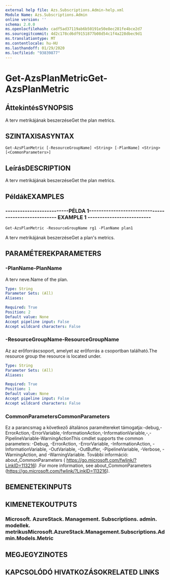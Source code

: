```yaml
---
external help file: Azs.Subscriptions.Admin-help.xml
Module Name: Azs.Subscriptions.Admin
online version: ''
schema: 2.0.0
ms.openlocfilehash: cadf5ad37119ab6b50191e50e8ec281fe4bce2d7
ms.sourcegitcommit: 4d2c178cd6df9151877b08d54c1f4a228dbec9d1
ms.translationtype: MT
ms.contentlocale: hu-HU
ms.lasthandoff: 01/29/2020
ms.locfileid: "93839877"
---
```

# <span data-ttu-id="64655-101">Get-AzsPlanMetric</span><span class="sxs-lookup"><span data-stu-id="64655-101">Get-AzsPlanMetric</span></span>

## <span data-ttu-id="64655-102">Áttekintés</span><span class="sxs-lookup"><span data-stu-id="64655-102">SYNOPSIS</span></span>
<span data-ttu-id="64655-103">A terv metrikájának beszerzése</span><span class="sxs-lookup"><span data-stu-id="64655-103">Get the plan metrics.</span></span>

## <span data-ttu-id="64655-104">SZINTAXISA</span><span class="sxs-lookup"><span data-stu-id="64655-104">SYNTAX</span></span>

```
Get-AzsPlanMetric [-ResourceGroupName] <String> [-PlanName] <String> [<CommonParameters>]
```

## <span data-ttu-id="64655-105">Leírás</span><span class="sxs-lookup"><span data-stu-id="64655-105">DESCRIPTION</span></span>
<span data-ttu-id="64655-106">A terv metrikájának beszerzése</span><span class="sxs-lookup"><span data-stu-id="64655-106">Get the plan metrics.</span></span>

## <span data-ttu-id="64655-107">Példák</span><span class="sxs-lookup"><span data-stu-id="64655-107">EXAMPLES</span></span>

### <span data-ttu-id="64655-108">--------------------------PÉLDA 1--------------------------</span><span class="sxs-lookup"><span data-stu-id="64655-108">-------------------------- EXAMPLE 1 --------------------------</span></span>
```
Get-AzsPlanMetric -ResourceGroupName rg1 -PlanName plan1
```

<span data-ttu-id="64655-109">A terv metrikájának beszerzése</span><span class="sxs-lookup"><span data-stu-id="64655-109">Get a plan's metrics.</span></span>

## <span data-ttu-id="64655-110">PARAMÉTEREK</span><span class="sxs-lookup"><span data-stu-id="64655-110">PARAMETERS</span></span>

### <span data-ttu-id="64655-111">-PlanName</span><span class="sxs-lookup"><span data-stu-id="64655-111">-PlanName</span></span>
<span data-ttu-id="64655-112">A terv neve.</span><span class="sxs-lookup"><span data-stu-id="64655-112">Name of the plan.</span></span>

```yaml
Type: String
Parameter Sets: (All)
Aliases: 

Required: True
Position: 2
Default value: None
Accept pipeline input: False
Accept wildcard characters: False
```

### <span data-ttu-id="64655-113">-ResourceGroupName</span><span class="sxs-lookup"><span data-stu-id="64655-113">-ResourceGroupName</span></span>
<span data-ttu-id="64655-114">Az az erőforráscsoport, amelyet az erőforrás a csoportban található.</span><span class="sxs-lookup"><span data-stu-id="64655-114">The resource group the resource is located under.</span></span>

```yaml
Type: String
Parameter Sets: (All)
Aliases: 

Required: True
Position: 1
Default value: None
Accept pipeline input: False
Accept wildcard characters: False
```

### <span data-ttu-id="64655-115">CommonParameters</span><span class="sxs-lookup"><span data-stu-id="64655-115">CommonParameters</span></span>
<span data-ttu-id="64655-116">Ez a parancsmag a következő általános paramétereket támogatja:-debug,-ErrorAction,-ErrorVariable,-InformationAction,-InformationVariable,-,-PipelineVariable-WarningAction</span><span class="sxs-lookup"><span data-stu-id="64655-116">This cmdlet supports the common parameters: -Debug, -ErrorAction, -ErrorVariable, -InformationAction, -InformationVariable, -OutVariable, -OutBuffer, -PipelineVariable, -Verbose, -WarningAction, and -WarningVariable.</span></span> <span data-ttu-id="64655-117">További információ: about_CommonParameters ( https://go.microsoft.com/fwlink/?LinkID=113216) .</span><span class="sxs-lookup"><span data-stu-id="64655-117">For more information, see about_CommonParameters (https://go.microsoft.com/fwlink/?LinkID=113216).</span></span>

## <span data-ttu-id="64655-118">BEMENETEK</span><span class="sxs-lookup"><span data-stu-id="64655-118">INPUTS</span></span>

## <span data-ttu-id="64655-119">KIMENETEK</span><span class="sxs-lookup"><span data-stu-id="64655-119">OUTPUTS</span></span>

### <span data-ttu-id="64655-120">Microsoft. AzureStack. Management. Subscriptions. admin. modellek. metrikus</span><span class="sxs-lookup"><span data-stu-id="64655-120">Microsoft.AzureStack.Management.Subscriptions.Admin.Models.Metric</span></span>

## <span data-ttu-id="64655-121">MEGJEGYZI</span><span class="sxs-lookup"><span data-stu-id="64655-121">NOTES</span></span>

## <span data-ttu-id="64655-122">KAPCSOLÓDÓ HIVATKOZÁSOK</span><span class="sxs-lookup"><span data-stu-id="64655-122">RELATED LINKS</span></span>

